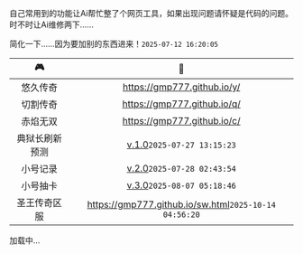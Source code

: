 <!-- 载入 footer 样式 -->
<link rel="stylesheet" href="/footer.css" />
<!-- 载入 footer 样式 -->

自己常用到的功能让Ai帮忙整了个网页工具，如果出现问题请怀疑是代码的问题。时不时让Ai维修两下……

简化一下……因为要加别的东西进来！`2025-07-12 16:20:05`

|🎮|🔗|
|:---:|:---:|
|悠久传奇|<https://gmp777.github.io/y/>|
|切割传奇|<https://gmp777.github.io/q/>|
|赤焰无双|<https://gmp777.github.io/c/>|
|典狱长刷新预测|[v.1.0](https://gmp777.github.io/boss.html)`2025-07-27 13:15:23`|
|小号记录|[v.2.0](https://gmp777.github.io/day.html)`2025-07-28 02:43:54`|
|小号抽卡|[v.3.0](https://gmp777.github.io/x.html)`2025-08-07 05:18:46`|
|圣王传奇区服|<https://gmp777.github.io/sw.html>`2025-10-14 04:56:20`|

  <!-- Footer -->
  <div class="footer-wrapper">
    <footer id="footer-container">加载中...</footer>
  </div>
  <script src="/load-footer.js"></script>
<!-- footer -->
